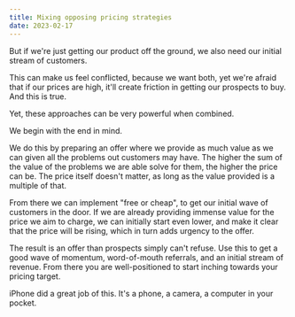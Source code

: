 ```yaml
---
title: Mixing opposing pricing strategies
date: 2023-02-17
---
```


<!--
We all want to [raise our prices](/blog/posts/20230213172129.md) as high as we can get away with.
-->

But if we're just getting our product off the ground, we also need our initial stream of customers.

This can make us feel conflicted, because we want both, yet we're afraid that if our prices are high, it'll create friction in getting our prospects to buy. And this is true.

Yet, these approaches can be very powerful when combined. 

We begin with the end in mind.

We do this by preparing an offer where we provide as much value as we can given all the problems out customers may have. The higher the sum of the value of the problems we are able solve for them, the higher the price can be. The price itself doesn't matter, as long as the value provided is a multiple of that.

From there we can implement "free or cheap", to get our initial wave of customers in the door. If we are already providing immense value for the price we aim to charge, we can initially start even lower, and make it clear that the price will be rising, which in turn adds urgency to the offer.

The result is an offer than prospects simply can't refuse. Use this to get a good wave of momentum, word-of-mouth referrals, and an initial stream of revenue. From there you are well-positioned to start inching towards your pricing target.

iPhone did a great job of this. It's a phone, a camera, a computer in your pocket.



